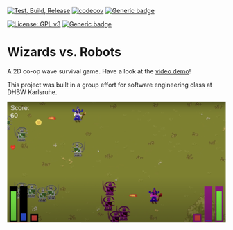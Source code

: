 [![Test, Build, Release](https://github.com/Wizards-vs-Robots/wvr/actions/workflows/cicd.yaml/badge.svg)](https://github.com/Wizards-vs-Robots/wvr/actions/workflows/cicd.yaml)
[![codecov](https://codecov.io/gh/Wizards-vs-Robots/wvr/branch/main/graph/badge.svg?token=UZ00K6BFII)](https://codecov.io/gh/Wizards-vs-Robots/wvr)
[![Generic badge](https://img.shields.io/badge/documentation-decent-green.svg)](https://shields.io/)

[![License: GPL v3](https://img.shields.io/badge/License-GPLv3-blue.svg)](https://www.gnu.org/licenses/gpl-3.0) 
[![Generic badge](https://img.shields.io/badge/os-Windows,Linux-blue.svg)](https://shields.io/)

# Wizards vs. Robots

A 2D co-op wave survival game. Have a look at the [video demo](https://youtu.be/7E_7Vb-jXSk)!

This project was built in a group effort for software engineering class at DHBW Karlsruhe. 

![Example image](image.png)


